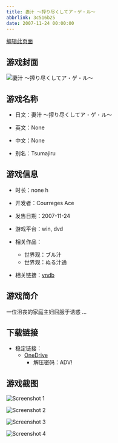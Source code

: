 ```yaml
---
title: 妻汁 ～搾り尽くしてア・ゲ・ル～
abbrlink: 3c516b25
date: 2007-11-24 00:00:00
---
```

[编辑此页面](https://github.com/ACG-3/ADV3-source/blob/main/source/_posts/games/%E3%81%AC%E3%82%8B%E6%B1%81%E9%80%9A.md)

## 游戏封面

![妻汁 ～搾り尽くしてア・ゲ・ル～](https://pan.timero.xyz/d/onedrive/img_lib_001/%E3%81%AC%E3%82%8B%E6%B1%81%E9%80%9A_cover.avif)


## 游戏名称

- 日文：妻汁 ～搾り尽くしてア・ゲ・ル～
- 英文：None
- 中文：None

- 别名：Tsumajiru


## 游戏信息

- 时长：none h
- 开发者：Courreges Ace
- 发售日期：2007-11-24
- 游戏平台：win, dvd
- 相关作品：
   - 世界观：ブル汁
   - 世界观：ぬる汁通

- 相关链接：[vndb](https://vndb.org/v9657)


## 游戏简介

一位沮丧的家庭主妇屈服于诱惑 ...




## 下载链接

- 稳定链接：
    - [OneDrive](https://pan.timero.xyz/onedrive/adv_lib_001/%E3%81%AC%E3%82%8B%E6%B1%81%E9%80%9A)
        - 解压密码：ADV!



## 游戏截图


![Screenshot 1](https://pan.timero.xyz/d/onedrive/img_lib_001/%E3%81%AC%E3%82%8B%E6%B1%81%E9%80%9A_Screenshot_1.avif)

![Screenshot 2](https://pan.timero.xyz/d/onedrive/img_lib_001/%E3%81%AC%E3%82%8B%E6%B1%81%E9%80%9A_Screenshot_2.avif)

![Screenshot 3](https://pan.timero.xyz/d/onedrive/img_lib_001/%E3%81%AC%E3%82%8B%E6%B1%81%E9%80%9A_Screenshot_3.avif)

![Screenshot 4](https://pan.timero.xyz/d/onedrive/img_lib_001/%E3%81%AC%E3%82%8B%E6%B1%81%E9%80%9A_Screenshot_4.avif)

